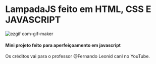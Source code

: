 # LampadaJS feito em HTML, CSS E JAVASCRIPT 

![ezgif com-gif-maker](https://user-images.githubusercontent.com/53385116/153077197-d5d19382-6beb-4690-89ed-909009af5655.gif)


#### Mini projeto feito para aperfeiçoamento em javascript 
Os créditos vai para o professor @Fernando Leonid canl no YouTube.

